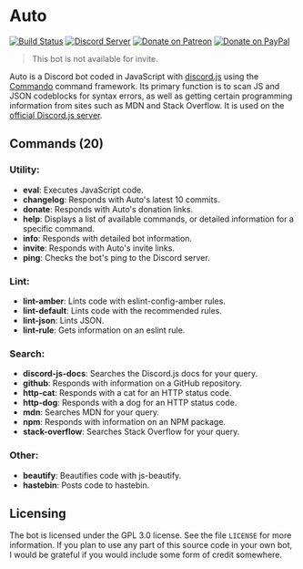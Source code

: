 # Auto
[![Build Status](https://travis-ci.org/dragonfire535/auto.svg?branch=master)](https://travis-ci.org/dragonfire535/auto)
[![Discord Server](https://discordapp.com/api/guilds/252317073814978561/embed.png)](https://discord.gg/sbMe32W)
[![Donate on Patreon](https://img.shields.io/badge/patreon-donate-orange.svg)](https://www.patreon.com/dragonfire535)
[![Donate on PayPal](https://img.shields.io/badge/paypal-donate-blue.svg)](https://www.paypal.me/dragonfire535)

> This bot is not available for invite.

Auto is a Discord bot coded in JavaScript with
[discord.js](https://discord.js.org/) using the
[Commando](https://github.com/discordjs/Commando) command framework. Its primary
function is to scan JS and JSON codeblocks for syntax errors, as well as getting
certain programming information from sites such as MDN and Stack Overflow. It is
used on the [official Discord.js server](https://discord.gg/bRCvFy9).

## Commands (20)
### Utility:

* **eval**: Executes JavaScript code.
* **changelog**: Responds with Auto's latest 10 commits.
* **donate**: Responds with Auto's donation links.
* **help**: Displays a list of available commands, or detailed information for a specific command.
* **info**: Responds with detailed bot information.
* **invite**: Responds with Auto's invite links.
* **ping**: Checks the bot's ping to the Discord server.

### Lint:

* **lint-amber**: Lints code with eslint-config-amber rules.
* **lint-default**: Lints code with the recommended rules.
* **lint-json**: Lints JSON.
* **lint-rule**: Gets information on an eslint rule.

### Search:

* **discord-js-docs**: Searches the Discord.js docs for your query.
* **github**: Responds with information on a GitHub repository.
* **http-cat**: Responds with a cat for an HTTP status code.
* **http-dog**: Responds with a dog for an HTTP status code.
* **mdn**: Searches MDN for your query.
* **npm**: Responds with information on an NPM package.
* **stack-overflow**: Searches Stack Overflow for your query.

### Other:

* **beautify**: Beautifies code with js-beautify.
* **hastebin**: Posts code to hastebin.

## Licensing
The bot is licensed under the GPL 3.0 license. See the file `LICENSE` for more
information. If you plan to use any part of this source code in your own bot, I
would be grateful if you would include some form of credit somewhere.
